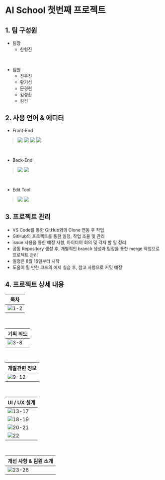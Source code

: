 # AI School 첫번째 프로젝트
## 1. 팀 구성원
- 팀장
  - 한형진

<br>

- 팀원
  - 전우진
  - 황기성
  - 문경현
  - 김성환
  - 김건

## 2. 사용 언어 & 에디터
- Front-End
> [<img src="https://img.shields.io/badge/HTML5-E34F26?style=flat-square&logo=HTML5&logoColor=white">](https://developer.mozilla.org/ko/docs/Learn/HTML/Introduction_to_HTML/Getting_started)
> [<img src="https://img.shields.io/badge/CSS3-1572B6?style=flat-square&logo=CSS3&logoColor=white">](https://developer.mozilla.org/ko/docs/Web/CSS)
> [<img src="https://img.shields.io/badge/JavaScript-F7DF1E?style=flat-square&logo=JavaScript&logoColor=424242">](https://developer.mozilla.org/ko/docs/Web/JavaScript)
> [<img src="https://img.shields.io/badge/React-61DAFB?style=flat-square&logo=React&logoColor=black">](https://ko.reactjs.org/)

<br>

- Back-End
> [<img src="https://img.shields.io/badge/Node.js-339933?style=flat-square&logo=Node.js&logoColor=white">](https://nodejs.org/ko/)
> [<img src="https://img.shields.io/badge/MySQL-4479A1?style=flat-square&logo=MySql&logoColor=white">](https://www.mysql.com/)

<br>

- Edit Tool
> [<img src="https://img.shields.io/badge/Visual Studio Code-007ACC?style=flat-square&logo=Visual Studio Code&logoColor=white">](https://code.visualstudio.com/?wt.mc_id=DX_841432)
> [<img src="https://img.shields.io/badge/MySQL Workbanch-4479A1?style=flat-square&logo=MySql&logoColor=white">](https://dev.mysql.com/downloads/workbench/)

## 3. 프로젝트 관리
- VS Code를 통한 GitHub와의 Clone 연동 후 작업
- GitHub의 프로젝트를 통한 일정, 작업 조율 및 관리
- issue 사용을 통한 예정 사항, 아이디어 회의 및 각자 할 일 정리
- 공동 Repository 생성 후, 개별적인 branch 생성과 팀장을 통한 merge 작업으로 프로젝트 관리
- 일정은 8월 16일부터 시작
- 도움이 될 만한 코드의 예제 실습 후, 참고 사항으로 커밋 예정

## 4. 프로젝트 상세 내용
<div align='center'>
  
  |목차|
  |---|
  |![1-2](https://user-images.githubusercontent.com/104360734/199129877-037d0271-e428-4155-b291-2487018c48b3.gif)|
  <br>
  
  |기획 의도|
  |---|
  |![3-8](https://user-images.githubusercontent.com/104360734/199129893-73d2c35c-23e6-40aa-ad18-1b4cc4f6068b.gif)|
  <br>
  
  |개발관련 정보|
  |---|
  |![9-12](https://user-images.githubusercontent.com/104360734/199129901-24fe2808-bd85-4811-8bc5-8f806e1048ec.gif)|
  <br>
  
  |UI / UX 설계|
  |---|
  |![13-17](https://user-images.githubusercontent.com/104360734/199013212-b404d328-3071-492d-aaab-f2e09d1b9d21.gif)|
  |![18-19](https://user-images.githubusercontent.com/104360734/199013086-c6d5e281-0a70-41ad-8692-65be2180fb1e.gif)|
  |![20-21](https://user-images.githubusercontent.com/104360734/199014137-65074100-4a03-40b4-aa57-f4859b0fd7c1.gif)|
  |![22](https://user-images.githubusercontent.com/104360734/199014155-fbd30b27-ed63-4cc4-9316-48c063fcdf44.gif)|
  <br>
  
  |개선 사항 & 팀원 소개|
  |---|
  |![23-28](https://user-images.githubusercontent.com/104360734/199014453-bb475a79-8393-4ee5-9655-54f6451f3c4a.gif)|

</div>
